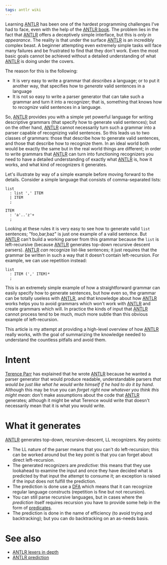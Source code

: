 ```yaml
---
tags: antlr wiki
---
```


Learning [ANTLR](/wiki/ANTLR) has been one of the hardest programming challenges I've had to face, even with the help of the [ANTLR book](/wiki/ANTLR_book). The problem lies in the fact that [ANTLR](/wiki/ANTLR) offers a deceptively simple interface, but this is *only in appearance*. The reality is that under the surface [ANTLR](/wiki/ANTLR) is an incredibly complex beast. A beginner attempting even extremely simple tasks will face many failures and be frustrated to find that they don't work. Even the most basic goals cannot be achieved without a detailed understanding of what [ANTLR](/wiki/ANTLR) is doing under the covers.

The reason for this is the following:

-   It is very easy to write a grammar that *describes* a language; or to put it another way, that specifies how to *generate* valid sentences in a language
-   It is not so easy to write a parser generator that can take such a grammar and turn it into a recognizer; that is, something that knows how to *recognize* valid sentences in a language.

So, [ANTLR](/wiki/ANTLR) provides you with a simple yet powerful language for writing descriptive grammars (that specify how to generate valid sentences); but on the other hand, [ANTLR](/wiki/ANTLR) cannot necessarily turn such a grammar into a parser capable of recognizing valid sentences. So this leads us to two classes of grammars: those that describe how to generate valid sentences, and those that describe how to recognize them. In an ideal world both would be exactly the same but in the real world things are different; in order to write grammars that [ANTLR](/wiki/ANTLR) can turn into functioning recognizers you need to have a detailed understanding of exactly what [ANTLR](/wiki/ANTLR) is, how it works, and what kind of recognizers it generates.

Let's illustrate by way of a simple example before moving forward to the details. Consider a simple language that consists of comma-separated lists:

    list
      : list ',' ITEM
      | ITEM
      ;

    ITEM
      : 'a'..'z'+
      ;

Looking at these rules it is very easy to see how to generate valid `list` sentences; "foo,bar,baz" is just one example of a valid sentence. But [ANTLR](/wiki/ANTLR) can't build a working parser from this grammar because the `list` is left-recursive (because [ANTLR](/wiki/ANTLR) generates top-down recursive descent parsers). [ANTLR](/wiki/ANTLR) *can* recognize list-like sentences; it just requires that the grammar be written in such a way that it doesn't contain left-recursion. For example, we can use repetition instead:

    list
      : ITEM (',' ITEM)*
      ;

This is an extremely simple example of how a straightforward grammar can easily specify how to generate sentences, but how even so, the grammar can be totally useless with [ANTLR](/wiki/ANTLR), and that knowledge about how [ANTLR](/wiki/ANTLR) works helps you to avoid grammars which won't work with [ANTLR](/wiki/ANTLR) and create grammars which will. In practice the kinds of input that [ANTLR](/wiki/ANTLR) cannot process tend to be much, much more subtle than this obvious example of left-recursion.

This article is my attempt at providing a high-level overview of how [ANTLR](/wiki/ANTLR) really works, with the goal of summarizing the knowledge needed to understand the countless pitfalls and avoid them.

# Intent

[Terence Parr](/wiki/Terence_Parr) has explained that he wrote [ANTLR](/wiki/ANTLR) because he wanted a parser generator that would produce readable, understandable parsers *that would be just like what he would write himself if he had to do it by hand*. Although this may be true you can *forget right now whatever you think this might mean*: don't make assumptions about the code that [ANTLR](/wiki/ANTLR) generates; although it might be what Terence would write that doesn't necessarily mean that it is what you would write.

# What it generates

[ANTLR](/wiki/ANTLR) generates top-down, recursive-descent, LL recognizers. Key points:

-   The LL nature of the parser means that you can't do left-recursion; this can be worked around but the key point is that you can forget about direct left-recursion.
-   The generated recognizers are *predictive*: this means that they use lookahead to examine the input and once they have decided what is predicted by that input the attempt to consume it; an exception is raised if the input does not fulfill the prediction.
-   The prediction is done use a [DFA](/wiki/DFA) which means that it can recognize regular language constructs (repetition is fine but not recursion).
-   You can still parse recursive languages, but in cases where the *prediction* itself requires recursion you have to provide some help in the form of [predicates](/wiki/predicates).
-   The prediction is done in the name of efficiency (to avoid trying and backtracking); but you can do backtracking on an as-needs basis.

# See also

-   [ANTLR lexers in depth](/wiki/ANTLR_lexers_in_depth)
-   [ANTLR prediction](/wiki/ANTLR_prediction)
